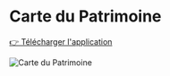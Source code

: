 # Carte du Patrimoine

[👉 Télécharger l'application](https://carte-du-patrimoine.gregoryalary.dev)

![Carte du Patrimoine](https://www.gregoryalary.dev/static/images/app-carte-monument-historique.png)
